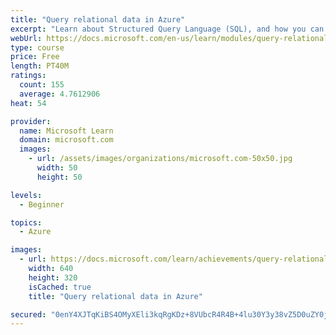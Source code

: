 ```yaml
---
title: "Query relational data in Azure"
excerpt: "Learn about Structured Query Language (SQL), and how you can use it to query, insert, update, and delete data in a relational database."
webUrl: https://docs.microsoft.com/en-us/learn/modules/query-relational-data/
type: course
price: Free
length: PT40M
ratings:
  count: 155
  average: 4.7612906
heat: 54

provider:
  name: Microsoft Learn
  domain: microsoft.com
  images:
    - url: /assets/images/organizations/microsoft.com-50x50.jpg
      width: 50
      height: 50

levels:
  - Beginner

topics:
  - Azure

images:
  - url: https://docs.microsoft.com/learn/achievements/query-relational-data-azure-social.png
    width: 640
    height: 320
    isCached: true
    title: "Query relational data in Azure"

secured: "0enY4XJTqKiBS4OMyXEli3kqRgKDz+8VUbcR4R4B+4lu30Y3y38vZ5D0uZY0jMk9AAaY1ggyI9ofuGDmh8XR/jojKubSW0+r2JBPunje+MFkhkLi0KFnTpu7B64r4wXSIWb4glIoK1cgVm+lJYkF/Jd1hWAaI7VguYghpvbjqXPKannI90G92NG2Jj0K5LkljYquf9BfGUezZR57maXXUuGKnPiUX05dLwZIk5LbHjuvnIGIKxOIGkZlXSiXABznfuYPbv6/I5imlmh5XRAzRJ+Qwh+RZAVopazb5a+/H4MMJaTmgSItkJ08znkscXUtyj4DF02JkQcmqHe2fMYo44RL+U6BjX2iJaF3tm3hknceh3NMdjqZIcnpONt1zYlbZ/cXEDsgIFbFsMsAGcjFqiWrGd3dNeKr67f4TtAmUao=;ZiUDZzPyThj9ZOeRRLpYmw=="
---
```


